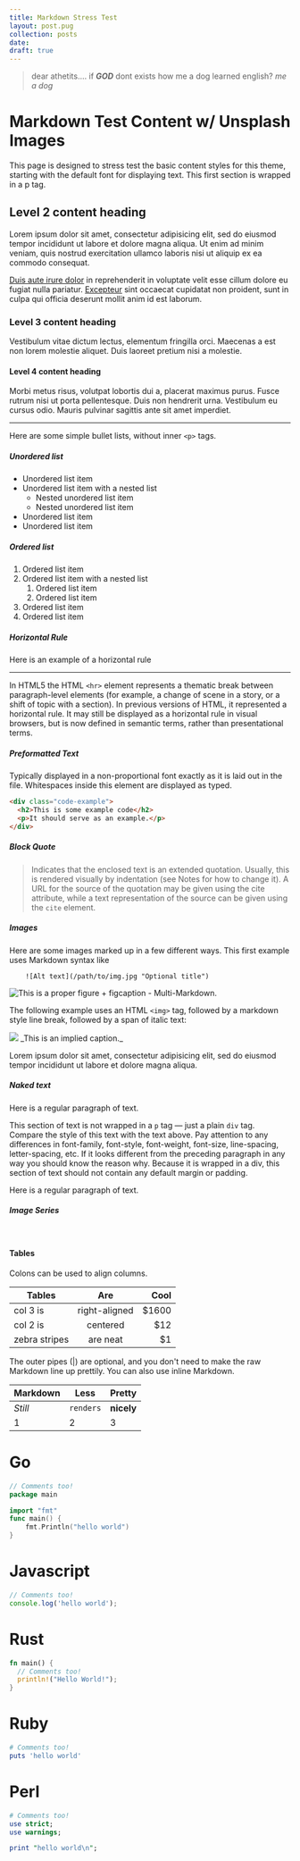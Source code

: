 ```yaml
---
title: Markdown Stress Test
layout: post.pug
collection: posts
date: 
draft: true
---
```

> dear athetits.... if ___GOD___ dont exists how me a dog learned english? <cite>me a dog</cite>

# Markdown Test Content w/ Unsplash Images

This page is designed to stress test the basic content styles for this theme, starting with the default font for displaying text. This first section is wrapped in a p tag.

## Level 2 content heading

Lorem ipsum dolor sit amet, consectetur adipisicing elit, sed do eiusmod tempor incididunt ut labore et dolore magna aliqua. Ut enim ad minim veniam, quis nostrud exercitation ullamco laboris nisi ut aliquip ex ea commodo consequat.

[Duis aute irure dolor]() in reprehenderit in voluptate velit esse cillum dolore eu fugiat nulla pariatur. [Excepteur]() sint occaecat cupidatat non proident, sunt in culpa qui officia deserunt mollit anim id est laborum.

### Level 3 content heading

Vestibulum vitae dictum lectus, elementum fringilla orci. Maecenas a est non lorem molestie aliquet. Duis laoreet pretium nisi a molestie.

#### Level 4 content heading

Morbi metus risus, volutpat lobortis dui a, placerat maximus purus. Fusce rutrum nisi ut porta pellentesque. Duis non hendrerit urna. Vestibulum eu cursus odio. Mauris pulvinar sagittis ante sit amet imperdiet.

---

Here are some simple bullet lists, without inner `<p>` tags.

##### Unordered list

- Unordered list item
- Unordered list item with a nested list
    - Nested unordered list item
    - Nested unordered list item
- Unordered list item
- Unordered list item

##### Ordered list

1. Ordered list item
2. Ordered list item with a nested list
    1. Ordered list item
    2. Ordered list item
3. Ordered list item
4. Ordered list item

##### Horizontal Rule

Here is an example of a horizontal rule

---

In HTML5 the HTML `<hr>` element represents a thematic break between paragraph-level elements (for example, a change of scene in a story, or a shift of topic with a section). In previous versions of HTML, it represented a horizontal rule. It may still be displayed as a horizontal rule in visual browsers, but is now defined in semantic terms, rather than presentational terms.


##### Preformatted Text

Typically displayed in a non-proportional font exactly as it is laid out in the file. Whitespaces inside this element are displayed as typed.

```html
<div class="code-example">
  <h2>This is some example code</h2>
  <p>It should serve as an example.</p>
</div>
```

##### Block Quote

> Indicates that the enclosed text is an extended quotation. Usually, this is rendered visually by indentation (see Notes for how to change it). A URL for the source of the quotation may be given using the cite attribute, while a text representation of the source can be given using the `cite` element.


##### Images

Here are some images marked up in a few different ways. This first example uses Markdown syntax like

```
    ![Alt text](/path/to/img.jpg "Optional title")
```


![This is a proper figure + figcaption - Multi-Markdown.](https://source.unsplash.com/2Q8zDWkj0Yw/400x225)



The following example uses an HTML `<img>` tag, followed by a markdown style line break, followed by a span of italic text:

<img src="https://source.unsplash.com/2Q8zDWkj0Yw/400x225">
_This is an implied caption._

Lorem ipsum dolor sit amet, consectetur adipisicing elit, sed do eiusmod tempor incididunt ut labore et dolore magna aliqua.


##### Naked text

Here is a regular paragraph of text.

<div>This section of text is not wrapped in a <code>p</code> tag — just a plain <code>div</code> tag. Compare the style of this text with the text above. Pay attention to any differences in font-family, font-style, font-weight, font-size, line-spacing, letter-spacing, etc. If it looks different from the preceding paragraph in any way you should know the reason why. Because it is wrapped in a div, this section of text should not contain any default margin or padding. </div>

Here is a regular paragraph of text.

##### Image Series

<div class="thumbs">
<img src="https://source.unsplash.com/2Q8zDWkj0Yw/400x225" alt="">
<img src="https://source.unsplash.com/cFplR9ZGnAk/400x225" alt="">
<img src="https://source.unsplash.com/DSwBHyWKiVw/400x225" alt="">
<img src="https://source.unsplash.com/Yvaej69Nuyw/400x225" alt="">
<img src="https://source.unsplash.com/e-S-Pe2EmrE/400x225" alt="">
<img src="https://source.unsplash.com/74ytEYcOJDc/400x225" alt="">
<img src="https://source.unsplash.com/l61smgU3Y7w/400x225" alt="">
<img src="https://source.unsplash.com/Pk8t4cL2pkw/400x225" alt="">
</div>

#### Tables

Colons can be used to align columns.

| Tables        | Are           | Cool  |
| ------------- |:-------------:| -----:|
| col 3 is      | right-aligned | $1600 |
| col 2 is      | centered      |   $12 |
| zebra stripes | are neat      |    $1 |

The outer pipes (|) are optional, and you don't need to make the raw Markdown line up prettily. You can also use inline Markdown.

Markdown | Less | Pretty
--- | --- | ---
*Still* | `renders` | **nicely**
1 | 2 | 3


# Go
```go
// Comments too!
package main

import "fmt"
func main() {
    fmt.Println("hello world")
}
```

# Javascript
```javascript
// Comments too!
console.log('hello world');
```

# Rust
```rust
fn main() {
  // Comments too!
  println!("Hello World!");
}
```

# Ruby
```ruby
# Comments too!
puts 'hello world'
```

# Perl
```perl
# Comments too!
use strict;
use warnings;

print "hello world\n";
```